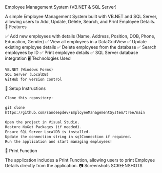 Employee Management System (VB.NET & SQL Server)

A simple Employee Management System built with VB.NET and SQL Server, allowing users to Add, Update, Delete, Search, and Print Employee Details.
📌 Features

✅ Add new employees with details (Name, Address, Position, DOB, Phone, Education, Gender)
✅ View all employees in a DataGridView
✅ Update existing employee details
✅ Delete employees from the database
✅ Search employees by ID
✅ Print employee details
✅ SQL Server database integration
🖥️ Technologies Used

    VB.NET (Windows Forms)
    SQL Server (LocalDB)
    GitHub for version control

🚀 Setup Instructions

    Clone this repository:

    git clone https://github.com/sandeepdev/EmployeeManagementSystem/tree/main

    Open the project in Visual Studio.
    Restore NuGet Packages (if needed).
    Ensure SQL Server LocalDB is installed.
    Update the connection string in sqlConnection if required.
    Run the application and start managing employees!

📄 Print Function

The application includes a Print Function, allowing users to print Employee Details directly from the application.
📷 Screenshots
SCREENSHOTS
<div style="display: flex; justify-content: space-around;">
<img src="screenshots/splashScreen.png" alt="screenshot" width="400" height="400/>
<img src="screenshots/Login.png" alt="screenshot" width="400"height="400/>
<img src="screenshots/HomeScreen.png" width="400",height="400/>
<img src="screenshots/Employee.png" width="200",height="400/>
<img src="screenshots/EmployeeDetails.png" alt="screenshot" width="200",height="400/>
<img src="screenshots/EmployeeSalaryData.png" alt="screenshot" width="400",height="400/>


</div>
💡 Future Improvements

🔹 Export employee data to Excel/PDF
🔹 Implement User Authentication
🔹 Improve UI design
📬 Contact

For any issues or improvements, feel free to open an issue or reach out!
